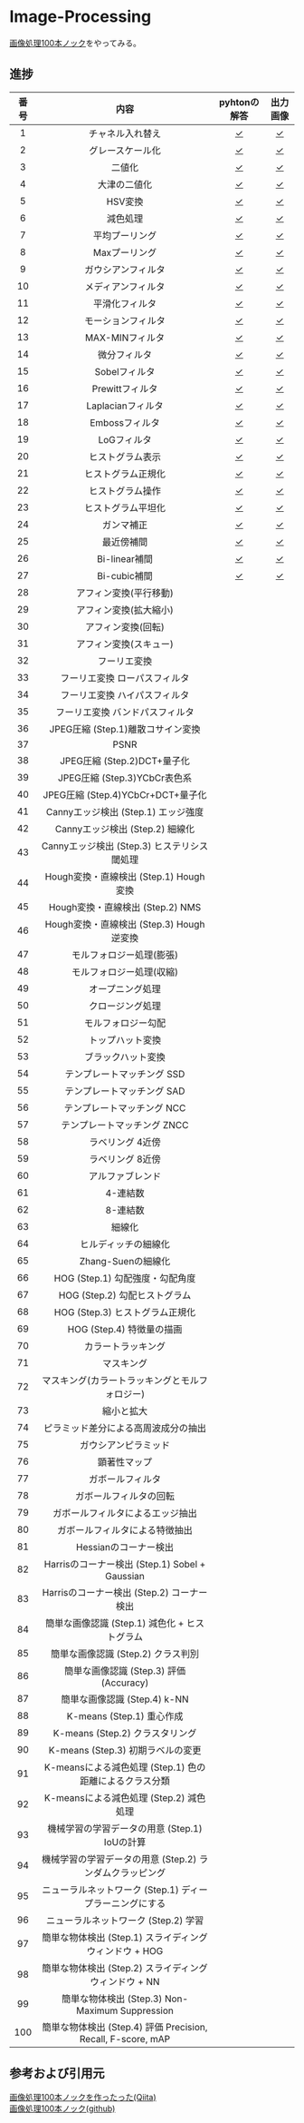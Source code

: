 # Image-Processing

[画像処理100本ノック](https://qiita.com/yoyoyo_/items/2ef53f47f87dcf5d1e14)をやってみる。

## 進捗

| 番号 | 内容 | pyhtonの解答 | 出力画像 |
|:----:|:----:|:----:|:----:|
| 1 | チャネル入れ替え | [✓](https://github.com/HirokiNishimoto/Image_Processing/blob/master/solve_python/solve01.py) | [✓](https://github.com/HirokiNishimoto/Image_Processing/blob/master/img/out/q_01.png) |
| 2 | グレースケール化 | [✓](https://github.com/HirokiNishimoto/Image_Processing/blob/master/solve_python/solve02.py) | [✓](https://github.com/HirokiNishimoto/Image_Processing/blob/master/img/out/q_02.png) |
| 3 | 二値化 | [✓](https://github.com/HirokiNishimoto/Image_Processing/blob/master/solve_python/solve03.py) | [✓](https://github.com/HirokiNishimoto/Image_Processing/blob/master/img/out/q_03.png) |
| 4 | 大津の二値化 | [✓](https://github.com/HirokiNishimoto/Image_Processing/blob/master/solve_python/solve04.py) | [✓](https://github.com/HirokiNishimoto/Image_Processing/blob/master/img/out/q_04.png) |
| 5 | HSV変換 | [✓](https://github.com/HirokiNishimoto/Image_Processing/blob/master/solve_python/solve05.py) | [✓](https://github.com/HirokiNishimoto/Image_Processing/blob/master/img/out/q_05.png) |
| 6 | 減色処理 | [✓](https://github.com/HirokiNishimoto/Image_Processing/blob/master/solve_python/solve06.py) | [✓](https://github.com/HirokiNishimoto/Image_Processing/blob/master/img/out/q_06.png) |
| 7 | 平均プーリング | [✓](https://github.com/HirokiNishimoto/Image_Processing/blob/master/solve_python/solve07.py) | [✓](https://github.com/HirokiNishimoto/Image_Processing/blob/master/img/out/q_07.png) |
| 8 | Maxプーリング | [✓](https://github.com/HirokiNishimoto/Image_Processing/blob/master/solve_python/solve08.py) | [✓](https://github.com/HirokiNishimoto/Image_Processing/blob/master/img/out/q_08.png) |
| 9 | ガウシアンフィルタ | [✓](https://github.com/HirokiNishimoto/Image_Processing/blob/master/solve_python/solve09.py) | [✓](https://github.com/HirokiNishimoto/Image_Processing/blob/master/img/out/q_09.png) |
| 10 | メディアンフィルタ | [✓](https://github.com/HirokiNishimoto/Image_Processing/blob/master/solve_python/solve10.py) | [✓](https://github.com/HirokiNishimoto/Image_Processing/blob/master/img/out/q_10.png) |
| 11 | 平滑化フィルタ | [✓](https://github.com/HirokiNishimoto/Image_Processing/blob/master/solve_python/solve11.py) | [✓](https://github.com/HirokiNishimoto/Image_Processing/blob/master/img/out/q_11.png) |
| 12 | モーションフィルタ | [✓](https://github.com/HirokiNishimoto/Image_Processing/blob/master/solve_python/solve12.py) | [✓](https://github.com/HirokiNishimoto/Image_Processing/blob/master/img/out/q_12.png) |
| 13 | MAX-MINフィルタ | [✓](https://github.com/HirokiNishimoto/Image_Processing/blob/master/solve_python/solve13.py) | [✓](https://github.com/HirokiNishimoto/Image_Processing/blob/master/img/out/q_13.png) |
| 14 | 微分フィルタ | [✓](https://github.com/HirokiNishimoto/Image_Processing/blob/master/solve_python/solve14.py) | [✓](https://github.com/HirokiNishimoto/Image_Processing/blob/master/img/out/q_14.png) |
| 15 | Sobelフィルタ | [✓](https://github.com/HirokiNishimoto/Image_Processing/blob/master/solve_python/solve15.py) | [✓](https://github.com/HirokiNishimoto/Image_Processing/blob/master/img/out/q_15.png) |
| 16 | Prewittフィルタ | [✓](https://github.com/HirokiNishimoto/Image_Processing/blob/master/solve_python/solve16.py) | [✓](https://github.com/HirokiNishimoto/Image_Processing/blob/master/img/out/q_16.png) |
| 17 | Laplacianフィルタ | [✓](https://github.com/HirokiNishimoto/Image_Processing/blob/master/solve_python/solve17.py) | [✓](https://github.com/HirokiNishimoto/Image_Processing/blob/master/img/out/q_17.png) |
| 18 | Embossフィルタ | [✓](https://github.com/HirokiNishimoto/Image_Processing/blob/master/solve_python/solve18.py) | [✓](https://github.com/HirokiNishimoto/Image_Processing/blob/master/img/out/q_18.png) |
| 19 | LoGフィルタ | [✓](https://github.com/HirokiNishimoto/Image_Processing/blob/master/solve_python/solve19.py) | [✓](https://github.com/HirokiNishimoto/Image_Processing/blob/master/img/out/q_19.png) |
| 20 | ヒストグラム表示 | [✓](https://github.com/HirokiNishimoto/Image_Processing/blob/master/solve_python/solve20.py) | [✓](https://github.com/HirokiNishimoto/Image_Processing/blob/master/img/out/q_20.png) |
| 21 | ヒストグラム正規化 | [✓](https://github.com/HirokiNishimoto/Image_Processing/blob/master/solve_python/solve21.py) | [✓](https://github.com/HirokiNishimoto/Image_Processing/blob/master/img/out/q_21.png) |
| 22 | ヒストグラム操作 | [✓](https://github.com/HirokiNishimoto/Image_Processing/blob/master/solve_python/solve22.py) | [✓](https://github.com/HirokiNishimoto/Image_Processing/blob/master/img/out/q_22.png) |
| 23 | ヒストグラム平坦化 | [✓](https://github.com/HirokiNishimoto/Image_Processing/blob/master/solve_python/solve23.py) | [✓](https://github.com/HirokiNishimoto/Image_Processing/blob/master/img/out/q_23.png) |
| 24 | ガンマ補正 | [✓](https://github.com/HirokiNishimoto/Image_Processing/blob/master/solve_python/solve24.py) | [✓](https://github.com/HirokiNishimoto/Image_Processing/blob/master/img/out/q_24.png) |
| 25 | 最近傍補間 | [✓](https://github.com/HirokiNishimoto/Image_Processing/blob/master/solve_python/solve25.py) | [✓](https://github.com/HirokiNishimoto/Image_Processing/blob/master/img/out/q_25.png) |
| 26 | Bi-linear補間 | [✓](https://github.com/HirokiNishimoto/Image_Processing/blob/master/solve_python/solve26.py) | [✓](https://github.com/HirokiNishimoto/Image_Processing/blob/master/img/out/q_26.png) |
| 27 | Bi-cubic補間 | [✓](https://github.com/HirokiNishimoto/Image_Processing/blob/master/solve_python/solve27.py) | [✓](https://github.com/HirokiNishimoto/Image_Processing/blob/master/img/out/q_27.png) |
| 28 | アフィン変換(平行移動) | [](https://github.com/HirokiNishimoto/Image_Processing/blob/master/solve_python/solve28.py) | [](https://github.com/HirokiNishimoto/Image_Processing/blob/master/img/out/q_28.png) |
| 29 | アフィン変換(拡大縮小) | [](https://github.com/HirokiNishimoto/Image_Processing/blob/master/solve_python/solve29.py) | [](https://github.com/HirokiNishimoto/Image_Processing/blob/master/img/out/q_29.png) |
| 30 | アフィン変換(回転) | [](https://github.com/HirokiNishimoto/Image_Processing/blob/master/solve_python/solve30.py) | [](https://github.com/HirokiNishimoto/Image_Processing/blob/master/img/out/q_30.png) |
| 31 | アフィン変換(スキュー) | [](https://github.com/HirokiNishimoto/Image_Processing/blob/master/solve_python/solve31.py) | [](https://github.com/HirokiNishimoto/Image_Processing/blob/master/img/out/q_31.png) |
| 32 | フーリエ変換 | [](https://github.com/HirokiNishimoto/Image_Processing/blob/master/solve_python/solve32.py) | [](https://github.com/HirokiNishimoto/Image_Processing/blob/master/img/out/q_32.png) |
| 33 | フーリエ変換 ローパスフィルタ | [](https://github.com/HirokiNishimoto/Image_Processing/blob/master/solve_python/solve33.py) | [](https://github.com/HirokiNishimoto/Image_Processing/blob/master/img/out/q_33.png) |
| 34 | フーリエ変換 ハイパスフィルタ | [](https://github.com/HirokiNishimoto/Image_Processing/blob/master/solve_python/solve34.py) | [](https://github.com/HirokiNishimoto/Image_Processing/blob/master/img/out/q_34.png) |
| 35 | フーリエ変換 バンドパスフィルタ | [](https://github.com/HirokiNishimoto/Image_Processing/blob/master/solve_python/solve35.py) | [](https://github.com/HirokiNishimoto/Image_Processing/blob/master/img/out/q_35.png) |
| 36 | JPEG圧縮 (Step.1)離散コサイン変換 | [](https://github.com/HirokiNishimoto/Image_Processing/blob/master/solve_python/solve36.py) | [](https://github.com/HirokiNishimoto/Image_Processing/blob/master/img/out/q_36.png) |
| 37 | PSNR | [](https://github.com/HirokiNishimoto/Image_Processing/blob/master/solve_python/solve37.py) | [](https://github.com/HirokiNishimoto/Image_Processing/blob/master/img/out/q_37.png) |
| 38 | JPEG圧縮 (Step.2)DCT+量子化 | [](https://github.com/HirokiNishimoto/Image_Processing/blob/master/solve_python/solve38.py) | [](https://github.com/HirokiNishimoto/Image_Processing/blob/master/img/out/q_38.png) |
| 39 | JPEG圧縮 (Step.3)YCbCr表色系 | [](https://github.com/HirokiNishimoto/Image_Processing/blob/master/solve_python/solve39.py) | [](https://github.com/HirokiNishimoto/Image_Processing/blob/master/img/out/q_39.png) |
| 40 | JPEG圧縮 (Step.4)YCbCr+DCT+量子化 | [](https://github.com/HirokiNishimoto/Image_Processing/blob/master/solve_python/solve40.py) | [](https://github.com/HirokiNishimoto/Image_Processing/blob/master/img/out/q_40.png) |
| 41 | Cannyエッジ検出 (Step.1) エッジ強度 | [](https://github.com/HirokiNishimoto/Image_Processing/blob/master/solve_python/solve41.py) | [](https://github.com/HirokiNishimoto/Image_Processing/blob/master/img/out/q_41.png) |
| 42 | Cannyエッジ検出 (Step.2) 細線化 | [](https://github.com/HirokiNishimoto/Image_Processing/blob/master/solve_python/solve42.py) | [](https://github.com/HirokiNishimoto/Image_Processing/blob/master/img/out/q_42.png) |
| 43 | Cannyエッジ検出 (Step.3) ヒステリシス閾処理 | [](https://github.com/HirokiNishimoto/Image_Processing/blob/master/solve_python/solve43.py) | [](https://github.com/HirokiNishimoto/Image_Processing/blob/master/img/out/q_43.png) |
| 44 | Hough変換・直線検出 (Step.1) Hough変換 | [](https://github.com/HirokiNishimoto/Image_Processing/blob/master/solve_python/solve44.py) | [](https://github.com/HirokiNishimoto/Image_Processing/blob/master/img/out/q_44.png) |
| 45 | Hough変換・直線検出 (Step.2) NMS | [](https://github.com/HirokiNishimoto/Image_Processing/blob/master/solve_python/solve45.py) | [](https://github.com/HirokiNishimoto/Image_Processing/blob/master/img/out/q_45.png) |
| 46 | Hough変換・直線検出 (Step.3) Hough逆変換 | [](https://github.com/HirokiNishimoto/Image_Processing/blob/master/solve_python/solve46.py) | [](https://github.com/HirokiNishimoto/Image_Processing/blob/master/img/out/q_46.png) |
| 47 | モルフォロジー処理(膨張) | [](https://github.com/HirokiNishimoto/Image_Processing/blob/master/solve_python/solve47.py) | [](https://github.com/HirokiNishimoto/Image_Processing/blob/master/img/out/q_47.png) |
| 48 | モルフォロジー処理(収縮) | [](https://github.com/HirokiNishimoto/Image_Processing/blob/master/solve_python/solve48.py) | [](https://github.com/HirokiNishimoto/Image_Processing/blob/master/img/out/q_48.png) |
| 49 | オープニング処理 | [](https://github.com/HirokiNishimoto/Image_Processing/blob/master/solve_python/solve49.py) | [](https://github.com/HirokiNishimoto/Image_Processing/blob/master/img/out/q_49.png) |
| 50 | クロージング処理 | [](https://github.com/HirokiNishimoto/Image_Processing/blob/master/solve_python/solve50.py) | [](https://github.com/HirokiNishimoto/Image_Processing/blob/master/img/out/q_50.png) |
| 51 | モルフォロジー勾配 | [](https://github.com/HirokiNishimoto/Image_Processing/blob/master/solve_python/solve51.py) | [](https://github.com/HirokiNishimoto/Image_Processing/blob/master/img/out/q_51.png) |
| 52 | トップハット変換 | [](https://github.com/HirokiNishimoto/Image_Processing/blob/master/solve_python/solve52.py) | [](https://github.com/HirokiNishimoto/Image_Processing/blob/master/img/out/q_52.png) |
| 53 | ブラックハット変換 | [](https://github.com/HirokiNishimoto/Image_Processing/blob/master/solve_python/solve53.py) | [](https://github.com/HirokiNishimoto/Image_Processing/blob/master/img/out/q_53.png) |
| 54 | テンプレートマッチング SSD | [](https://github.com/HirokiNishimoto/Image_Processing/blob/master/solve_python/solve54.py) | [](https://github.com/HirokiNishimoto/Image_Processing/blob/master/img/out/q_54.png) |
| 55 | テンプレートマッチング SAD | [](https://github.com/HirokiNishimoto/Image_Processing/blob/master/solve_python/solve55.py) | [](https://github.com/HirokiNishimoto/Image_Processing/blob/master/img/out/q_55.png) |
| 56 | テンプレートマッチング NCC | [](https://github.com/HirokiNishimoto/Image_Processing/blob/master/solve_python/solve56.py) | [](https://github.com/HirokiNishimoto/Image_Processing/blob/master/img/out/q_56.png) |
| 57 | テンプレートマッチング ZNCC | [](https://github.com/HirokiNishimoto/Image_Processing/blob/master/solve_python/solve57.py) | [](https://github.com/HirokiNishimoto/Image_Processing/blob/master/img/out/q_57.png) |
| 58 | ラベリング 4近傍 | [](https://github.com/HirokiNishimoto/Image_Processing/blob/master/solve_python/solve58.py) | [](https://github.com/HirokiNishimoto/Image_Processing/blob/master/img/out/q_58.png) |
| 59 | ラベリング 8近傍 | [](https://github.com/HirokiNishimoto/Image_Processing/blob/master/solve_python/solve59.py) | [](https://github.com/HirokiNishimoto/Image_Processing/blob/master/img/out/q_59.png) |
| 60 | アルファブレンド | [](https://github.com/HirokiNishimoto/Image_Processing/blob/master/solve_python/solve60.py) | [](https://github.com/HirokiNishimoto/Image_Processing/blob/master/img/out/q_60.png) |
| 61 | 4-連結数 | [](https://github.com/HirokiNishimoto/Image_Processing/blob/master/solve_python/solve61.py) | [](https://github.com/HirokiNishimoto/Image_Processing/blob/master/img/out/q_61.png) |
| 62 | 8-連結数 | [](https://github.com/HirokiNishimoto/Image_Processing/blob/master/solve_python/solve62.py) | [](https://github.com/HirokiNishimoto/Image_Processing/blob/master/img/out/q_62.png) |
| 63 | 細線化 | [](https://github.com/HirokiNishimoto/Image_Processing/blob/master/solve_python/solve63.py) | [](https://github.com/HirokiNishimoto/Image_Processing/blob/master/img/out/q_63.png) |
| 64 | ヒルディッチの細線化 | [](https://github.com/HirokiNishimoto/Image_Processing/blob/master/solve_python/solve64.py) | [](https://github.com/HirokiNishimoto/Image_Processing/blob/master/img/out/q_64.png) |
| 65 | Zhang-Suenの細線化 | [](https://github.com/HirokiNishimoto/Image_Processing/blob/master/solve_python/solve65.py) | [](https://github.com/HirokiNishimoto/Image_Processing/blob/master/img/out/q_65.png) |
| 66 | HOG (Step.1) 勾配強度・勾配角度 | [](https://github.com/HirokiNishimoto/Image_Processing/blob/master/solve_python/solve66.py) | [](https://github.com/HirokiNishimoto/Image_Processing/blob/master/img/out/q_66.png) |
| 67 | HOG (Step.2) 勾配ヒストグラム | [](https://github.com/HirokiNishimoto/Image_Processing/blob/master/solve_python/solve67.py) | [](https://github.com/HirokiNishimoto/Image_Processing/blob/master/img/out/q_67.png) |
| 68 | HOG (Step.3) ヒストグラム正規化 | [](https://github.com/HirokiNishimoto/Image_Processing/blob/master/solve_python/solve68.py) | [](https://github.com/HirokiNishimoto/Image_Processing/blob/master/img/out/q_68.png) |
| 69 | HOG (Step.4) 特徴量の描画 | [](https://github.com/HirokiNishimoto/Image_Processing/blob/master/solve_python/solve69.py) | [](https://github.com/HirokiNishimoto/Image_Processing/blob/master/img/out/q_69.png) |
| 70 | カラートラッキング | [](https://github.com/HirokiNishimoto/Image_Processing/blob/master/solve_python/solve70.py) | [](https://github.com/HirokiNishimoto/Image_Processing/blob/master/img/out/q_70.png) |
| 71 | マスキング | [](https://github.com/HirokiNishimoto/Image_Processing/blob/master/solve_python/solve71.py) | [](https://github.com/HirokiNishimoto/Image_Processing/blob/master/img/out/q_71.png) |
| 72 | マスキング(カラートラッキングとモルフォロジー) | [](https://github.com/HirokiNishimoto/Image_Processing/blob/master/solve_python/solve72.py) | [](https://github.com/HirokiNishimoto/Image_Processing/blob/master/img/out/q_72.png) |
| 73 | 縮小と拡大 | [](https://github.com/HirokiNishimoto/Image_Processing/blob/master/solve_python/solve73.py) | [](https://github.com/HirokiNishimoto/Image_Processing/blob/master/img/out/q_73.png) |
| 74 | ピラミッド差分による高周波成分の抽出 | [](https://github.com/HirokiNishimoto/Image_Processing/blob/master/solve_python/solve74.py) | [](https://github.com/HirokiNishimoto/Image_Processing/blob/master/img/out/q_74.png) |
| 75 | ガウシアンピラミッド | [](https://github.com/HirokiNishimoto/Image_Processing/blob/master/solve_python/solve75.py) | [](https://github.com/HirokiNishimoto/Image_Processing/blob/master/img/out/q_75.png) |
| 76 | 顕著性マップ | [](https://github.com/HirokiNishimoto/Image_Processing/blob/master/solve_python/solve76.py) | [](https://github.com/HirokiNishimoto/Image_Processing/blob/master/img/out/q_76.png) |
| 77 | ガボールフィルタ | [](https://github.com/HirokiNishimoto/Image_Processing/blob/master/solve_python/solve77.py) | [](https://github.com/HirokiNishimoto/Image_Processing/blob/master/img/out/q_77.png) |
| 78 | ガボールフィルタの回転 | [](https://github.com/HirokiNishimoto/Image_Processing/blob/master/solve_python/solve78.py) | [](https://github.com/HirokiNishimoto/Image_Processing/blob/master/img/out/q_78.png) |
| 79 | ガボールフィルタによるエッジ抽出 | [](https://github.com/HirokiNishimoto/Image_Processing/blob/master/solve_python/solve79.py) | [](https://github.com/HirokiNishimoto/Image_Processing/blob/master/img/out/q_79.png) |
| 80 | ガボールフィルタによる特徴抽出 | [](https://github.com/HirokiNishimoto/Image_Processing/blob/master/solve_python/solve80.py) | [](https://github.com/HirokiNishimoto/Image_Processing/blob/master/img/out/q_80.png) |
| 81 | Hessianのコーナー検出 | [](https://github.com/HirokiNishimoto/Image_Processing/blob/master/solve_python/solve81.py) | [](https://github.com/HirokiNishimoto/Image_Processing/blob/master/img/out/q_81.png) |
| 82 | Harrisのコーナー検出 (Step.1) Sobel + Gaussian | [](https://github.com/HirokiNishimoto/Image_Processing/blob/master/solve_python/solve82.py) | [](https://github.com/HirokiNishimoto/Image_Processing/blob/master/img/out/q_82.png) |
| 83 | Harrisのコーナー検出 (Step.2) コーナー検出 | [](https://github.com/HirokiNishimoto/Image_Processing/blob/master/solve_python/solve83.py) | [](https://github.com/HirokiNishimoto/Image_Processing/blob/master/img/out/q_83.png) |
| 84 | 簡単な画像認識 (Step.1) 減色化 + ヒストグラム | [](https://github.com/HirokiNishimoto/Image_Processing/blob/master/solve_python/solve84.py) | [](https://github.com/HirokiNishimoto/Image_Processing/blob/master/img/out/q_84.png) |
| 85 | 簡単な画像認識 (Step.2) クラス判別 | [](https://github.com/HirokiNishimoto/Image_Processing/blob/master/solve_python/solve85.py) | [](https://github.com/HirokiNishimoto/Image_Processing/blob/master/img/out/q_85.png) |
| 86 | 簡単な画像認識 (Step.3) 評価(Accuracy) | [](https://github.com/HirokiNishimoto/Image_Processing/blob/master/solve_python/solve86.py) | [](https://github.com/HirokiNishimoto/Image_Processing/blob/master/img/out/q_86.png) |
| 87 | 簡単な画像認識 (Step.4) k-NN | [](https://github.com/HirokiNishimoto/Image_Processing/blob/master/solve_python/solve87.py) | [](https://github.com/HirokiNishimoto/Image_Processing/blob/master/img/out/q_87.png) |
| 88 | K-means (Step.1) 重心作成 | [](https://github.com/HirokiNishimoto/Image_Processing/blob/master/solve_python/solve88.py) | [](https://github.com/HirokiNishimoto/Image_Processing/blob/master/img/out/q_88.png) |
| 89 | K-means (Step.2) クラスタリング | [](https://github.com/HirokiNishimoto/Image_Processing/blob/master/solve_python/solve89.py) | [](https://github.com/HirokiNishimoto/Image_Processing/blob/master/img/out/q_89.png) |
| 90 | K-means (Step.3) 初期ラベルの変更 | [](https://github.com/HirokiNishimoto/Image_Processing/blob/master/solve_python/solve90.py) | [](https://github.com/HirokiNishimoto/Image_Processing/blob/master/img/out/q_90.png) |
| 91 | K-meansによる減色処理 (Step.1) 色の距離によるクラス分類 | [](https://github.com/HirokiNishimoto/Image_Processing/blob/master/solve_python/solve91.py) | [](https://github.com/HirokiNishimoto/Image_Processing/blob/master/img/out/q_91.png) |
| 92 | K-meansによる減色処理 (Step.2) 減色処理 | [](https://github.com/HirokiNishimoto/Image_Processing/blob/master/solve_python/solve92.py) | [](https://github.com/HirokiNishimoto/Image_Processing/blob/master/img/out/q_92.png) |
| 93 | 機械学習の学習データの用意 (Step.1) IoUの計算 | [](https://github.com/HirokiNishimoto/Image_Processing/blob/master/solve_python/solve93.py) | [](https://github.com/HirokiNishimoto/Image_Processing/blob/master/img/out/q_93.png) |
| 94 | 機械学習の学習データの用意 (Step.2) ランダムクラッピング | [](https://github.com/HirokiNishimoto/Image_Processing/blob/master/solve_python/solve94.py) | [](https://github.com/HirokiNishimoto/Image_Processing/blob/master/img/out/q_94.png) |
| 95 | ニューラルネットワーク (Step.1) ディープラーニングにする | [](https://github.com/HirokiNishimoto/Image_Processing/blob/master/solve_python/solve95.py) | [](https://github.com/HirokiNishimoto/Image_Processing/blob/master/img/out/q_95.png) |
| 96 | ニューラルネットワーク (Step.2) 学習 | [](https://github.com/HirokiNishimoto/Image_Processing/blob/master/solve_python/solve96.py) | [](https://github.com/HirokiNishimoto/Image_Processing/blob/master/img/out/q_96.png) |
| 97 | 簡単な物体検出 (Step.1) スライディングウィンドウ + HOG | [](https://github.com/HirokiNishimoto/Image_Processing/blob/master/solve_python/solve97.py) | [](https://github.com/HirokiNishimoto/Image_Processing/blob/master/img/out/q_97.png) |
| 98 | 簡単な物体検出 (Step.2) スライディングウィンドウ + NN | [](https://github.com/HirokiNishimoto/Image_Processing/blob/master/solve_python/solve98.py) | [](https://github.com/HirokiNishimoto/Image_Processing/blob/master/img/out/q_98.png) |
| 99 | 簡単な物体検出 (Step.3) Non-Maximum Suppression | [](https://github.com/HirokiNishimoto/Image_Processing/blob/master/solve_python/solve99.py) | [](https://github.com/HirokiNishimoto/Image_Processing/blob/master/img/out/q_99.png) |
| 100 | 簡単な物体検出 (Step.4) 評価 Precision, Recall, F-score, mAP | [](https://github.com/HirokiNishimoto/Image_Processing/blob/master/solve_python/solve100.py) | [](https://github.com/HirokiNishimoto/Image_Processing/blob/master/img/out/q_100.png) |

## 参考および引用元
[画像処理100本ノックを作ったった(Qiita)](https://qiita.com/yoyoyo_/items/2ef53f47f87dcf5d1e14) <br>[画像処理100本ノック(github)](https://github.com/yoyoyo-yo/Gasyori100knock) <br>

